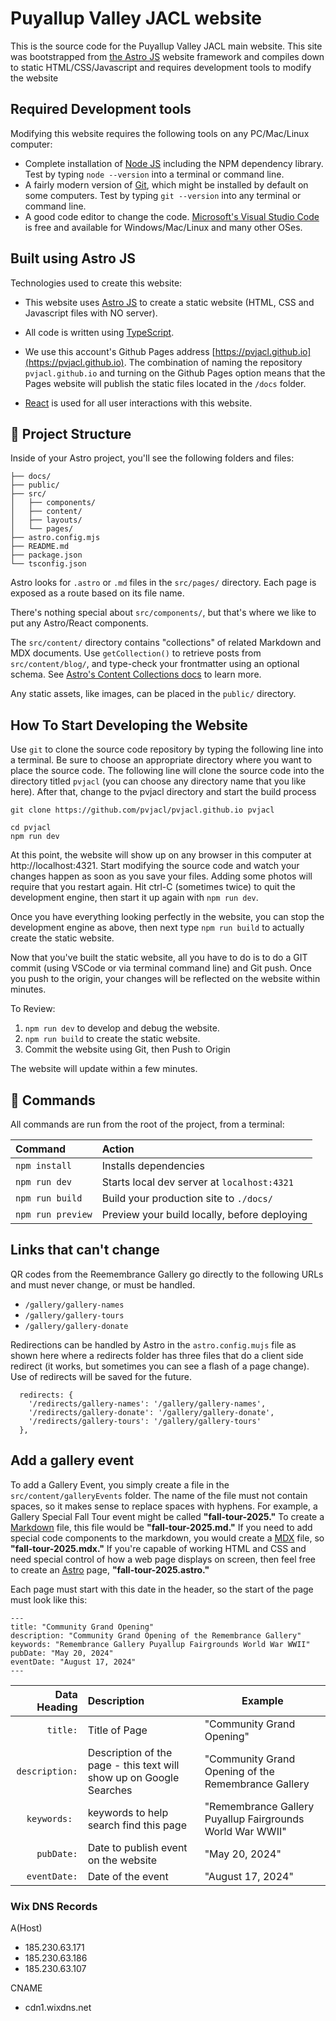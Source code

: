 # Puyallup Valley JACL website

This is the source code for the Puyallup Valley JACL main website. This site was bootstrapped from [the Astro JS](https://astro.build) website framework and compiles down to static HTML/CSS/Javascript and requires development tools to modify the website

## Required Development tools

Modifying this website requires the following tools on any PC/Mac/Linux computer:

* Complete installation of [Node JS](https://nodejs.org) including the NPM dependency library. Test by typing ```node --version``` into a terminal or command line.
* A fairly modern version of [Git](https://git-scm.org), which might be installed by default on some computers. Test by typing ```git --version``` into any terminal or command line.
* A good code editor to change the code. [Microsoft's Visual Studio Code](https://code.visualstudio.com/Download) is free and available for Windows/Mac/Linux and many other OSes.

## Built using Astro JS

Technologies used to create this website: 

* This website uses [Astro JS](https://astro.build) to create a static website (HTML, CSS and Javascript files with NO server). 
* All code is written using [TypeScript](https://www.typescriptlang.org/).
* We use this account's Github Pages address [https://pvjacl.github.io](https://pvjacl.github.io). The combination of naming the repository ```pvjacl.github.io``` and turning on the Github Pages option means that the Pages website will publish the static files located in the ```/docs``` folder.

* [React](https://react.dev) is used for all user interactions with this website. 

## 🚀 Project Structure

Inside of your Astro project, you'll see the following folders and files:

```text
├── docs/
├── public/
├── src/
│   ├── components/
│   ├── content/
│   ├── layouts/
│   └── pages/
├── astro.config.mjs
├── README.md
├── package.json
└── tsconfig.json
```

Astro looks for `.astro` or `.md` files in the `src/pages/` directory. Each page is exposed as a route based on its file name.

There's nothing special about `src/components/`, but that's where we like to put any Astro/React components.

The `src/content/` directory contains "collections" of related Markdown and MDX documents. Use `getCollection()` to retrieve posts from `src/content/blog/`, and type-check your frontmatter using an optional schema. See [Astro's Content Collections docs](https://docs.astro.build/en/guides/content-collections/) to learn more.

Any static assets, like images, can be placed in the `public/` directory.

## How To Start Developing the Website

Use ```git``` to clone the source code repository by typing the following line into a terminal. Be sure to choose an appropriate directory where you want to place the source code. The following line will clone the source code into the directory titled ```pvjacl``` (you can choose any directory name that you like here). After that, change to the pvjacl directory and start the build process

```
git clone https://github.com/pvjacl/pvjacl.github.io pvjacl

cd pvjacl
npm run dev
```

At this point, the website will show up on any browser in this computer at http://localhost:4321. Start modifying the source code and watch your changes happen as soon as you save your files. Adding some photos will require that you restart again. Hit ctrl-C (sometimes twice) to quit the development engine, then start it up again with ```npm run dev```.

Once you have everything looking perfectly in the website, you can stop the development engine as above, then next type ```npm run build``` to actually create the static website. 

Now that you've built the static website, all you have to do is to do a GIT commit (using VSCode or via terminal command line) and Git push. Once you push to the origin, your changes will be reflected on the website within minutes.

To Review:
1. ```npm run dev``` to develop and debug the website.
2. ```npm run build``` to create the static website.
3. Commit the website using Git, then Push to Origin

The website will update within a few minutes.

## 🧞 Commands

All commands are run from the root of the project, from a terminal:

| Command                   | Action                                           |
| :------------------------ | :----------------------------------------------- |
| `npm install`             | Installs dependencies                            |
| `npm run dev`             | Starts local dev server at `localhost:4321`      |
| `npm run build`           | Build your production site to `./docs/`          |
| `npm run preview`         | Preview your build locally, before deploying     |

## Links that can't change
QR codes from the Reemembrance Gallery go directly to the following URLs and must never change, or must be handled.

* ```/gallery/gallery-names```
* ```/gallery/gallery-tours```
* ```/gallery/gallery-donate```

Redirections can be handled by Astro in the ```astro.config.mujs``` file as shown here where a redirects folder has three files that do a client side redirect (it works, but sometimes you can see a flash of a page change). Use of redirects will be saved for the future.
```
  redirects: {
    '/redirects/gallery-names': '/gallery/gallery-names',
    '/redirects/gallery-donate': '/gallery/gallery-donate',
    '/redirects/gallery-tours': '/gallery/gallery-tours'
  },
```

## Add a gallery event

To add a Gallery Event, you simply create a file in the ```src/content/galleryEvents``` folder. The name of the file must not contain spaces, so it makes sense to replace spaces with hyphens. For example, a Gallery Special Fall Tour event might be called **"fall-tour-2025."** To create a [Markdown](https://docs.astro.build/en/guides/markdown-content/) file, this file would be **"fall-tour-2025.md."** If you need to add special code components to the markdown, you would create a [MDX](https://docs.astro.build/en/guides/markdown-content/) file, so **"fall-tour-2025.mdx."** If you're capable of working HTML and CSS and need special control of how a web page displays on screen, then feel free to create an [Astro](https://astro.build) page, **"fall-tour-2025.astro."**

Each page must start with this date in the header, so the start of the page must look like this:
```
---
title: "Community Grand Opening"
description: "Community Grand Opening of the Remembrance Gallery"
keywords: "Remembrance Gallery Puyallup Fairgrounds World War WWII"
pubDate: "May 20, 2024"
eventDate: "August 17, 2024"
---
```

| Data Heading    | Description           | Example                |
| --------------: | :-------------------- | ---------------------- |
| `title:`        | Title of Page         | "Community Grand Opening" |
| `description:`  | Description of the page - this text will show up on Google Searches  | "Community Grand Opening of the Remembrance Gallery |
| `keywords: `    | keywords to help search find this page | "Remembrance Gallery Puyallup Fairgrounds World War WWII" |
| `pubDate:`      | Date to publish event on the website | "May 20, 2024" |
| `eventDate:`    | Date of the event     | "August 17, 2024" |

### Wix DNS Records
A(Host)
* 185.230.63.171
* 185.230.63.186
* 185.230.63.107

CNAME
* cdn1.wixdns.net